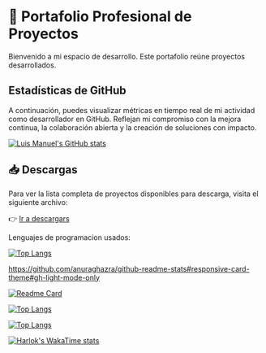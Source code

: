 # 💼 Portafolio Profesional de Proyectos
Bienvenido a mi espacio de desarrollo. Este portafolio reúne proyectos desarrollados.


## Estadísticas de GitHub
A continuación, puedes visualizar métricas en tiempo real de mi actividad como desarrollador en GitHub. 
Reflejan mi compromiso con la mejora continua, la colaboración abierta y la creación de soluciones con impacto.

[![Luis Manuel's GitHub stats](https://github-readme-stats.vercel.app/api?username=luismtapia&show_icons=true&theme=merko)](https://github.com/luismtapia)


## 📥 Descargas

Para ver la lista completa de proyectos disponibles para descarga, visita el siguiente archivo:

👉 [Ir a descargars](DOWNLOAD.md)



Lenguajes de programacion usados:

[![Top Langs](https://github-readme-stats.vercel.app/api/top-langs/?username=luismtapia&layout=compact)](https://github.com/luismtapia)





https://github.com/anuraghazra/github-readme-stats#responsive-card-theme#gh-light-mode-only

[![Readme Card](https://github-readme-stats.vercel.app/api/pin/?username=luismtapia&repo=github-readme-stats)](https://github.com/luismtapia/github-readme-stats)

[![Top Langs](https://github-readme-stats.vercel.app/api/top-langs/?username=luismtapia&layout=donut)](https://github.com/luismtapia/github-readme-stats)

[![Top Langs](https://github-readme-stats.vercel.app/api/top-langs/?username=luismtapia&layout=donut-vertical)](https://github.com/luismtapia/github-readme-stats)

[![Harlok's WakaTime stats](https://github-readme-stats.vercel.app/api/wakatime?username=luismtapia)](https://github.com/luismtapia/github-readme-stats)
